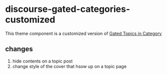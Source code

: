 # discourse-gated-categories-customized

This theme component is a customized version of [Gated Topics in Category](https://meta.discourse.org/t/gated-topics-in-category/225454)

## changes

1. hide contents on a topic post
2. change style of the cover that hsow up on a topic page

